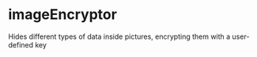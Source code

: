 # imageEncryptor
Hides different types of data inside pictures, encrypting them with a user-defined key
